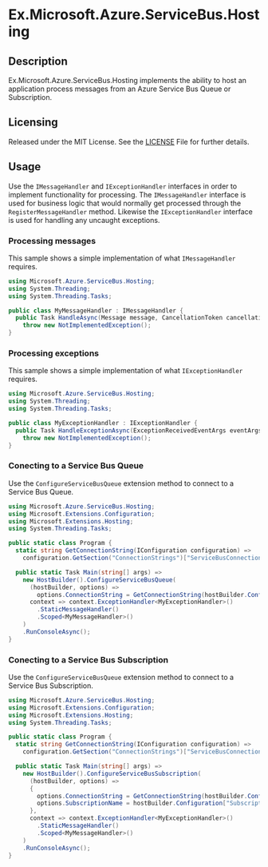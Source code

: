 # Ex.Microsoft.Azure.ServiceBus.Hosting

## Description
Ex.Microsoft.Azure.ServiceBus.Hosting implements the ability to host an application process messages from an Azure Service Bus Queue or Subscription.

## Licensing
Released under the MIT License. See the [LICENSE][] File for further details.

[license]: LICENSE.md

## Usage
Use the `IMessageHandler` and `IExceptionHandler` interfaces in order to implement functionality for processing. The `IMessageHandler` interface is used for business logic that would normally get processed through the `RegisterMessageHandler` method. Likewise the `IExceptionHandler` interface is used for handling any uncaught exceptions.

### Processing messages
This sample shows a simple implementation of what `IMessageHandler` requires.

```csharp
using Microsoft.Azure.ServiceBus.Hosting;
using System.Threading;
using System.Threading.Tasks;

public class MyMessageHandler : IMessageHandler {
  public Task HandleAsync(Message message, CancellationToken cancellationToken) =>
    throw new NotImplementedException();
}
```

### Processing exceptions
This sample shows a simple implementation of what `IExceptionHandler` requires.

```csharp
using Microsoft.Azure.ServiceBus.Hosting;
using System.Threading;
using System.Threading.Tasks;

public class MyExceptionHandler : IExceptionHandler {
  public Task HandleExceptionAsync(ExceptionReceivedEventArgs eventArgs) =>
    throw new NotImplementedException();
}
```

### Conecting to a Service Bus Queue
Use the `ConfigureServiceBusQueue` extension method to connect to a Service Bus Queue.

```csharp
using Microsoft.Azure.ServiceBus.Hosting;
using Microsoft.Extensions.Configuration;
using Microsoft.Extensions.Hosting;
using System.Threading.Tasks;

public static class Program {
  static string GetConnectionString(IConfiguration configuration) =>
    configuration.GetSection("ConnectionStrings")["ServiceBusConnection"];

  public static Task Main(string[] args) =>
    new HostBuilder().ConfigureServiceBusQueue(
      (hostBuilder, options) => 
        options.ConnectionString = GetConnectionString(hostBuilder.Configuration),
      context => context.ExceptionHandler<MyExceptionHandler>()
        .StaticMessageHandler()
        .Scoped<MyMessageHandler>()
    )
    .RunConsoleAsync();
}
```

### Conecting to a Service Bus Subscription
Use the `ConfigureServiceBusQueue` extension method to connect to a Service Bus Subscription.

```csharp
using Microsoft.Azure.ServiceBus.Hosting;
using Microsoft.Extensions.Configuration;
using Microsoft.Extensions.Hosting;
using System.Threading.Tasks;

public static class Program {
  static string GetConnectionString(IConfiguration configuration) =>
    configuration.GetSection("ConnectionStrings")["ServiceBusConnection"];

  public static Task Main(string[] args) =>
    new HostBuilder().ConfigureServiceBusSubscription(
      (hostBuilder, options) =>
      {
        options.ConnectionString = GetConnectionString(hostBuilder.Configuration);
        options.SubscriptionName = hostBuilder.Configuration["SubscriptionName"];
      },
      context => context.ExceptionHandler<MyExceptionHandler>()
        .StaticMessageHandler()
        .Scoped<MyMessageHandler>()
    )
    .RunConsoleAsync();
}
```
